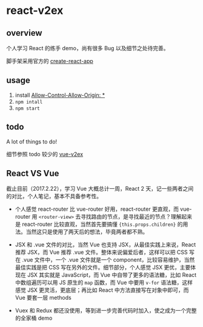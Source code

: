# react-v2ex

## overview

个人学习 React 的练手 demo，尚有很多 Bug 以及细节之处待完善。

脚手架采用官方的 [create-react-app](https://github.com/facebookincubator/create-react-app)

## usage

1.  install [Allow-Control-Allow-Origin: *](https://chrome.google.com/webstore/detail/allow-control-allow-origi/nlfbmbojpeacfghkpbjhddihlkkiljbi)
2. `npm intall`
3. `npm start`

## todo

A lot of things to do!

细节参照 todo 较少的 [vue-v2ex](https://github.com/hanzichi/vue-v2ex)

## React VS Vue

截止目前（2017.2.22），学习 Vue 大概总计一周，React 2 天，记一些两者之间的对比，个人笔记，基本不具备参考性。

- 个人感觉 react-router 比 vue-router 好用，react-router 更直观，而 vue-router 用 `<router-view>` 去寻找路由的节点，是寻找最近的节点？理解起来是 react-router 比较直观，当然首先要搞懂 `{this.props.children}` 的用法。当然这只是使用了两天后的想法，毕竟两者都不熟。

- JSX 和 .vue 文件的对比，当然 Vue 也支持 JSX，从最佳实践上来说，React 推荐 JSX，而 Vue 推荐 .vue 文件。整体来说偏爱后者，这样可以把 CSS 写在 .vue 文件中，一个 .vue 文件就是一个 component，比较容易维护，当然最佳实践是把 CSS 写在另外的文件。细节部分，个人感觉 JSX 更优，主要体现在 JSX 其实就是 JavaScript，而 Vue 中自带了更多的语法糖，比如 React 中数组遍历可以用 JS 原生的 `map` 函数，而 Vue 中要用 `v-for` 语法糖，这样感觉 JSX 更灵活，更底层；再比如 React 中方法直接写在对象中即可，而 Vue 要套一层 methods

- Vuex 和 Redux 都还没使用，等到进一步完善代码时加入，使之成为一个完整的全家桶 demo

